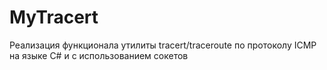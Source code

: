 # MyTracert

Реализация функционала утилиты tracert/traceroute по протоколу ICMP на языке C# и с использованием сокетов
